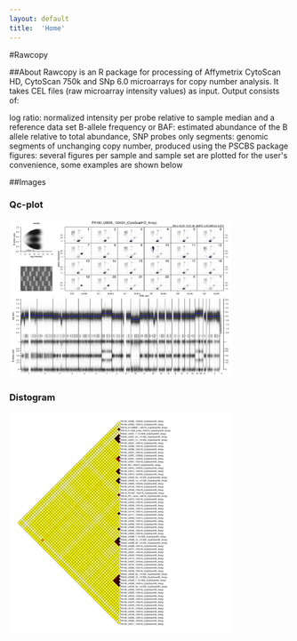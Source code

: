 ```yaml
---
layout: default
title:  'Home'
---
```


#Rawcopy

##About
Rawcopy is an R package for processing of Affymetrix CytoScan HD, CytoScan 750k and SNp 6.0 microarrays for copy number analysis. It takes CEL files (raw microarray intensity values) as input. Output consists of: 

log ratio: normalized intensity per probe relative to sample median and a reference data set
B-allele frequency or BAF: estimated abundance of the B allele relative to total abundance, SNP probes only
segments: genomic segments of unchanging copy number, produced using the PSCBS package
figures: several figures per sample and sample set are plotted for the user's convenience, some examples are shown below

##Images

### Qc-plot
<a href='/images/qc.png'> 
<img src='/images/qc.png' width="400px">
</a>


### Distogram
<a href='/images/distogram.png'> 
<img src='/images/distogram.png'  width="400px">
</a>




